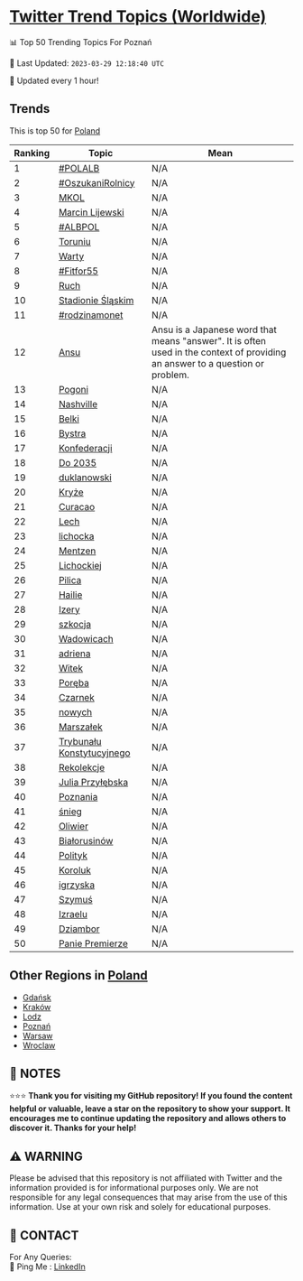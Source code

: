 [Twitter Trend Topics (Worldwide)](https://github.com/ErcinDedeoglu/Twitter-Trend-Topics)
==========


📊 Top 50 Trending Topics For Poznań

📆 Last Updated: `2023-03-29 12:18:40 UTC`

🔧 Updated every 1 hour!


## Trends

This is top 50 for [Poland](</Poland>)

| Ranking | Topic | Mean |
| ------- | ------------ | ------------ |
| 1 | [#POLALB](http://twitter.com/search?q=%23POLALB) | N/A |
| 2 | [#OszukaniRolnicy](http://twitter.com/search?q=%23OszukaniRolnicy) | N/A |
| 3 | [MKOL](http://twitter.com/search?q=MKOL) | N/A |
| 4 | [Marcin Lijewski](http://twitter.com/search?q=Marcin+Lijewski) | N/A |
| 5 | [#ALBPOL](http://twitter.com/search?q=%23ALBPOL) | N/A |
| 6 | [Toruniu](http://twitter.com/search?q=Toruniu) | N/A |
| 7 | [Warty](http://twitter.com/search?q=Warty) | N/A |
| 8 | [#Fitfor55](http://twitter.com/search?q=%23Fitfor55) | N/A |
| 9 | [Ruch](http://twitter.com/search?q=Ruch) | N/A |
| 10 | [Stadionie Śląskim](http://twitter.com/search?q=Stadionie+%c5%9al%c4%85skim) | N/A |
| 11 | [#rodzinamonet](http://twitter.com/search?q=%23rodzinamonet) | N/A |
| 12 | [Ansu](http://twitter.com/search?q=Ansu) | Ansu is a Japanese word that means "answer". It is often used in the context of providing an answer to a question or problem. |
| 13 | [Pogoni](http://twitter.com/search?q=Pogoni) | N/A |
| 14 | [Nashville](http://twitter.com/search?q=Nashville) | N/A |
| 15 | [Belki](http://twitter.com/search?q=Belki) | N/A |
| 16 | [Bystra](http://twitter.com/search?q=Bystra) | N/A |
| 17 | [Konfederacji](http://twitter.com/search?q=Konfederacji) | N/A |
| 18 | [Do 2035](http://twitter.com/search?q=Do+2035) | N/A |
| 19 | [duklanowski](http://twitter.com/search?q=duklanowski) | N/A |
| 20 | [Kryże](http://twitter.com/search?q=Kry%c5%bce) | N/A |
| 21 | [Curacao](http://twitter.com/search?q=Curacao) | N/A |
| 22 | [Lech](http://twitter.com/search?q=Lech) | N/A |
| 23 | [lichocka](http://twitter.com/search?q=lichocka) | N/A |
| 24 | [Mentzen](http://twitter.com/search?q=Mentzen) | N/A |
| 25 | [Lichockiej](http://twitter.com/search?q=Lichockiej) | N/A |
| 26 | [Pilica](http://twitter.com/search?q=Pilica) | N/A |
| 27 | [Hailie](http://twitter.com/search?q=Hailie) | N/A |
| 28 | [Izery](http://twitter.com/search?q=Izery) | N/A |
| 29 | [szkocja](http://twitter.com/search?q=szkocja) | N/A |
| 30 | [Wadowicach](http://twitter.com/search?q=Wadowicach) | N/A |
| 31 | [adriena](http://twitter.com/search?q=adriena) | N/A |
| 32 | [Witek](http://twitter.com/search?q=Witek) | N/A |
| 33 | [Poręba](http://twitter.com/search?q=Por%c4%99ba) | N/A |
| 34 | [Czarnek](http://twitter.com/search?q=Czarnek) | N/A |
| 35 | [nowych](http://twitter.com/search?q=nowych) | N/A |
| 36 | [Marszałek](http://twitter.com/search?q=Marsza%c5%82ek) | N/A |
| 37 | [Trybunału Konstytucyjnego](http://twitter.com/search?q=Trybuna%c5%82u+Konstytucyjnego) | N/A |
| 38 | [Rekolekcje](http://twitter.com/search?q=Rekolekcje) | N/A |
| 39 | [Julia Przyłębska](http://twitter.com/search?q=Julia+Przy%c5%82%c4%99bska) | N/A |
| 40 | [Poznania](http://twitter.com/search?q=Poznania) | N/A |
| 41 | [śnieg](http://twitter.com/search?q=%c5%9bnieg) | N/A |
| 42 | [Oliwier](http://twitter.com/search?q=Oliwier) | N/A |
| 43 | [Białorusinów](http://twitter.com/search?q=Bia%c5%82orusin%c3%b3w) | N/A |
| 44 | [Polityk](http://twitter.com/search?q=Polityk) | N/A |
| 45 | [Koroluk](http://twitter.com/search?q=Koroluk) | N/A |
| 46 | [igrzyska](http://twitter.com/search?q=igrzyska) | N/A |
| 47 | [Szymuś](http://twitter.com/search?q=Szymu%c5%9b) | N/A |
| 48 | [Izraelu](http://twitter.com/search?q=Izraelu) | N/A |
| 49 | [Dziambor](http://twitter.com/search?q=Dziambor) | N/A |
| 50 | [Panie Premierze](http://twitter.com/search?q=Panie+Premierze) | N/A |



## Other Regions in [Poland](</Poland>)

* [Gdańsk](</Poland/Gdańsk.md>)
* [Kraków](</Poland/Kraków.md>)
* [Lodz](</Poland/Lodz.md>)
* [Poznań](</Poland/Poznań.md>)
* [Warsaw](</Poland/Warsaw.md>)
* [Wroclaw](</Poland/Wroclaw.md>)



## 📝 NOTES

⭐⭐⭐ **Thank you for visiting my GitHub repository! If you found the content helpful or valuable, leave a star on the repository to show your support. It encourages me to continue updating the repository and allows others to discover it. Thanks for your help!**


## ⚠️ WARNING

Please be advised that this repository is not affiliated with Twitter and the information provided is for informational purposes only. We are not responsible for any legal consequences that may arise from the use of this information. Use at your own risk and solely for educational purposes.


## 📨 CONTACT

 For Any Queries:  
            🏓 Ping Me : [LinkedIn](https://www.linkedin.com/in/ercindedeoglu/)
